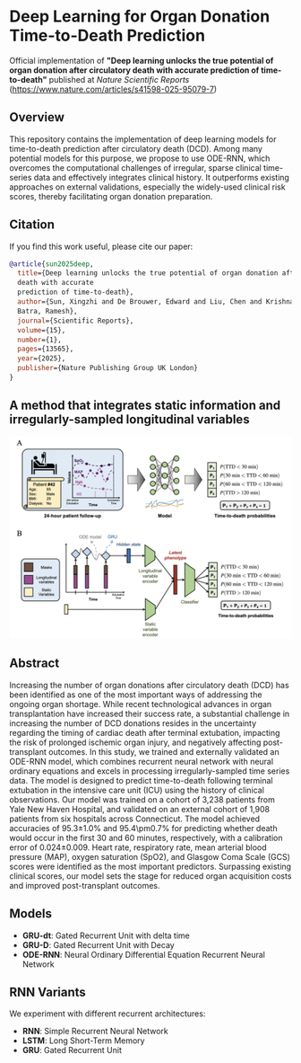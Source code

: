 # Deep Learning for Organ Donation Time-to-Death Prediction

Official implementation of **"Deep learning unlocks the true potential of organ donation after circulatory death with accurate prediction of time-to-death"** published at *Nature Scientific Reports* (https://www.nature.com/articles/s41598-025-95079-7)

## Overview
This repository contains the implementation of deep learning models for time-to-death prediction after circulatory death (DCD). Among many potential models for this purpose, we propose to use ODE-RNN, which overcomes the computational challenges of irregular, sparse clinical time-series data and effectively integrates clinical history. It outperforms existing approaches on external validations, especially the widely-used clinical risk scores, thereby facilitating organ donation preparation.

## Citation
If you find this work useful, please cite our paper:
```bibtex
@article{sun2025deep,
  title={Deep learning unlocks the true potential of organ donation after circulatory 
  death with accurate 
  prediction of time-to-death},
  author={Sun, Xingzhi and De Brouwer, Edward and Liu, Chen and Krishnaswamy, Smita and 
  Batra, Ramesh},
  journal={Scientific Reports},
  volume={15},
  number={1},
  pages={13565},
  year={2025},
  publisher={Nature Publishing Group UK London}
}
```

## A method that integrates static information and irregularly-sampled longitudinal variables
<img src = "assets/architecture.png" width=800>

## Abstract
Increasing the number of organ donations after circulatory death (DCD) has been identified as one of the most important ways of addressing the ongoing organ shortage. While recent technological advances in organ transplantation have increased their success rate, a substantial challenge in increasing the number of DCD donations resides in the uncertainty regarding the timing of cardiac death after terminal extubation, impacting the risk of prolonged ischemic organ injury, and negatively affecting post-transplant outcomes. In this study, we trained and externally validated an ODE-RNN model, which combines recurrent neural network with neural ordinary equations and excels in processing irregularly-sampled time series data. The model is designed to predict time-to-death following terminal extubation in the intensive care unit (ICU) using the history of clinical observations. Our model was trained on a cohort of 3,238 patients from Yale New Haven Hospital, and validated on an external cohort of 1,908 patients from six hospitals across Connecticut. The model achieved accuracies of 95.3$\pm$1.0% and 95.4\pm0.7% for predicting whether death would occur in the first 30 and 60 minutes, respectively, with a calibration error of 0.024$\pm$0.009. Heart rate, respiratory rate, mean arterial blood pressure (MAP), oxygen saturation (SpO2), and Glasgow Coma Scale (GCS) scores were identified as the most important predictors. Surpassing existing clinical scores, our model sets the stage for reduced organ acquisition costs and improved post-transplant outcomes.

## Models
- **GRU-dt**: Gated Recurrent Unit with delta time
- **GRU-D**: Gated Recurrent Unit with Decay
- **ODE-RNN**: Neural Ordinary Differential Equation Recurrent Neural Network

## RNN Variants
We experiment with different recurrent architectures:
- **RNN**: Simple Recurrent Neural Network
- **LSTM**: Long Short-Term Memory
- **GRU**: Gated Recurrent Unit
